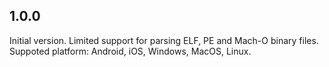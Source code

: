 ## 1.0.0
Initial version.
Limited support for parsing ELF, PE and Mach-O binary files.
Suppoted platform: Android, iOS, Windows, MacOS, Linux.
